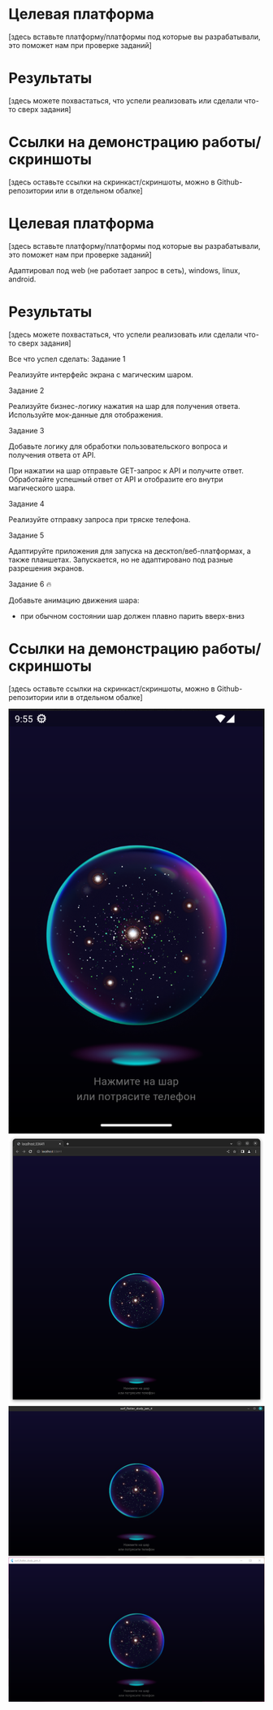 # Целевая платформа

[здесь вставьте платформу/платформы под которые вы разрабатывали, это поможет нам при проверке заданий]

# Результаты

[здесь можете похвастаться, что успели реализовать или сделали что-то сверх задания]

# Ссылки на демонстрацию работы/скриншоты

[здесь оставьте ссылки на скринкаст/скриншоты, можно в Github-репозитории или в отдельном обалке]

# Целевая платформа

[здесь вставьте платформу/платформы под которые вы разрабатывали, это поможет нам при проверке заданий]

Адаптировал под web (не работает запрос в сеть), windows, linux, android.

# Результаты

[здесь можете похвастаться, что успели реализовать или сделали что-то сверх задания]

Все что успел сделать:
 Задание 1

Реализуйте интерфейс экрана с магическим шаром.

 Задание 2

Реализуйте бизнес-логику нажатия на шар для получения ответа. Используйте мок-данные для отображения.

 Задание 3

Добавьте логику для обработки пользовательского вопроса и получения ответа от API.

При нажатии на шар отправьте GET-запрос к API и получите ответ.
Обработайте успешный ответ от API и отобразите его внутри магического шара.


 Задание 4

Реализуйте отправку запроса при тряске телефона.

 Задание 5

Адаптируйте приложения для запуска на десктоп/веб-платформах, а также планшетах.
Запускается, но не адаптировано под разные разрешения экранов.

 Задание 6 🔥

Добавьте анимацию движения шара:
- при обычном состоянии шар должен плавно парить вверх-вниз


# Ссылки на демонстрацию работы/скриншоты

[здесь оставьте ссылки на скринкаст/скриншоты, можно в Github-репозитории или в отдельном обалке]

![](android.png)
![](web.png)
![](linux.png)
![](windows.png)